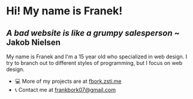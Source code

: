 # Hi! My name is Franek!

## *A bad website is like a grumpy salesperson* ~ Jakob Nielsen


My name is Franek and I'm a 15 year old who specialized in web design.
I try to branch out to different styles of programming, but I focus on web design.

* 💻 More of my projects are at [fbork.zsti.me](https://fbork.zsti.me)
* 📞 Contact me at frankbork07@gmail.com

